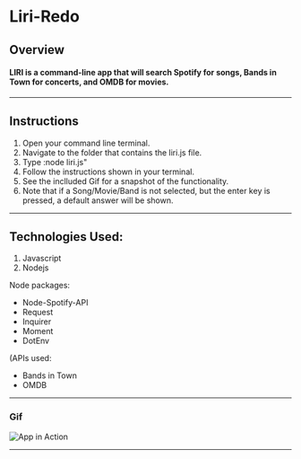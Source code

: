 # Liri-Redo


## Overview
#### LIRI  is a command-line app that will search Spotify for songs, Bands in Town for concerts, and OMDB for movies.

-----------------------------------------------------
## Instructions
1. Open your command line terminal.
2. Navigate to the folder that contains the liri.js file.
3. Type :node liri.js"
4. Follow the instructions shown in your terminal. 
5. See the inclluded Gif for a snapshot of the functionality.
6. Note that if a Song/Movie/Band is not selected, but the enter key is pressed, a default answer will be shown. 

-----------------------------------------------------
## Technologies Used:
1. Javascript
2. Nodejs

Node packages:

  * Node-Spotify-API
  * Request
  * Inquirer
  * Moment
 * DotEnv
  
(APIs used:
 * Bands in Town
 * OMDB
  
-----------------------------------------------------

### Gif

![App in Action](https://github.com/medcoguy/Liri-Redo/blob/master/Liricapture.gif)

-----------------------------------------------------

